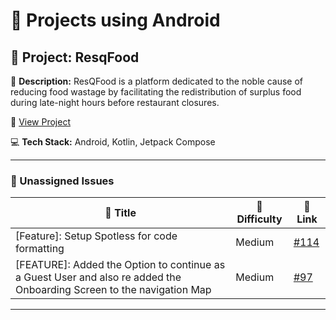 # 🚀 Projects using Android

## 📌 Project: ResqFood

📝 **Description:** ResQFood is a platform dedicated to the noble cause of reducing food wastage by facilitating the redistribution of surplus food during late-night hours before restaurant closures.

🔗 [View Project](https://github.com/sourabhkumar47/ResQFood)

💻 **Tech Stack:** Android, Kotlin, Jetpack Compose

---

### 🐛 Unassigned Issues

| 🔖 Title | 🎯 Difficulty | 🔗 Link |
|----------|----------------|---------|
| [Feature]: Setup Spotless for code formatting | Medium | [#114](https://github.com/sourabhkumar47/ResQFood/issues/114) |
| [FEATURE]: Added the Option to continue as a Guest User and also re added the Onboarding Screen to the navigation Map | Medium | [#97](https://github.com/sourabhkumar47/ResQFood/issues/97) |

---

